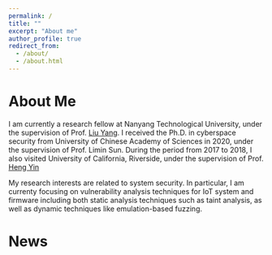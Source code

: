 ```yaml
---
permalink: /
title: ""
excerpt: "About me"
author_profile: true
redirect_from: 
  - /about/
  - /about.html
---
```


About Me
=======
I am currently a research fellow at Nanyang Technological University, under the supervision of Prof. [Liu Yang](https://personal.ntu.edu.sg/yangliu/).
I received the Ph.D. in cyberspace security from University of Chinese Academy of Sciences in 2020, under the supervision of Prof. Limin Sun.
During the period from 2017 to 2018, I also visited University of California, Riverside, under the supervision of Prof. [Heng Yin](https://www.cs.ucr.edu/~heng/)

My research interests are related to system security. In particular, I am currenty focusing on vulnerability analysis techniques for IoT system and firmware including both static analysis techniques such as taint analysis, as well as dynamic techniques like emulation-based fuzzing.


News
======
